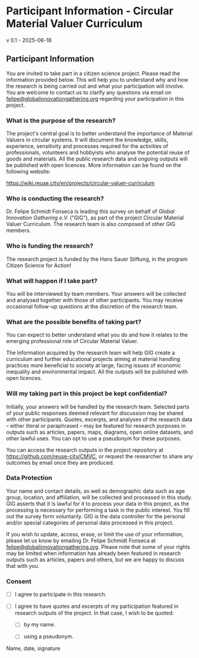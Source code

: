 # Participant Information - Circular Material Valuer Curriculum

v 0.1 - 2025-06-18


## Participant Information

You are invited to take part in a citizen science project. Please read the information provided below. This will help you to understand why and how the research is being carried out and what your participation will involve. You are welcome to contact us to clarify any questions via email on felipe@globalinnovationgathering.org regarding your participation in this project.

### What is the purpose of the research?

The project's central goal is to better understand the importance of Material Valuers in circular systems. It will document the knowledge, skills, experience, sensitivity and processes required for the activities of professionals, volunteers and hobbyists who analyse the potential reuse of goods and materials. All the public research data and ongoing outputs will be published with open licences. More information can be found on the following website:

https://wiki.reuse.city/en/projects/circular-valuer-curriculum

### Who is conducting the research?

Dr. Felipe Schmidt Fonseca is leading this survey on behalf of *Global Innovation Gathering e.V.* ("GIG"), as part of the project Circular Material Valuer Curriculum. The research team is also composed of other GIG members.

### Who is funding the research?

The research project is funded by the Hans Sauer Stiftung, in the program Citizen Science for Action!

### What will happen if I take part?

You will be interviewed by team members. Your answers will be collected and analysed together with those of other participants. You may receive occasional follow-up questions at the discretion of the research team.

### What are the possible benefits of taking part?

You can expect to better understand what you do and how it relates to the emerging professional role of Circular Material Valuer.

The information acquired by the research team will help GIG create a curriculum and further educational projects aiming at material handling practices more beneficial to society at large, facing issues of economic inequality and environmental impact. All the outputs will be published with open licences.

### Will my taking part in this project be kept confidential?

Initially, your answers will be handled by the research team. Selected parts of your public responses deemed relevant for discussion may be shared with other participants. Quotes, excerpts, and analyses of the research data – either literal or paraphrased – may be featured for research purposes in outputs such as articles, papers, maps, diagrams, open online datasets, and other lawful uses. You can opt to use a pseudonym for these purposes.

You can access the research outputs in the project repository at https://github.com/reuse-city/CMVC, or request the researcher to share any outcomes by email once they are produced.

### Data Protection

Your name and contact details, as well as demographic data such as age group, location, and affiliation, will be collected and processed in this study. GIG asserts that it is lawful for it to process your data in this project, as the processing is necessary for performing a task in the public interest. You fill out the survey form voluntarily. GIG is the data controller for the personal and/or special categories of personal data processed in this project.

If you wish to update, access, erase, or limit the use of your information, please let us know by emailing Dr. Felipe Schmidt Fonseca at felipe@globalinnovationgathering.org. Please note that some of your rights may be limited when information has already been featured in research outputs such as articles, papers and others, but we are happy to discuss that with you.

### Consent

- [ ] I agree to participate in this research.

- [ ] I agree to have quotes and excerpts of my participation featured in research outputs of the project. In that case, I wish to be quoted:
	- [ ] by my name.
	- [ ] using a pseudonym.


Name, date, signature